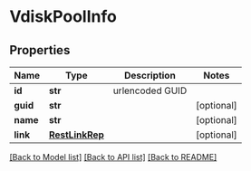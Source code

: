 # VdiskPoolInfo

## Properties
Name | Type | Description | Notes
------------ | ------------- | ------------- | -------------
**id** | **str** | urlencoded GUID | 
**guid** | **str** |  | [optional] 
**name** | **str** |  | [optional] 
**link** | [**RestLinkRep**](RestLinkRep.md) |  | [optional] 

[[Back to Model list]](../README.md#documentation-for-models) [[Back to API list]](../README.md#documentation-for-api-endpoints) [[Back to README]](../README.md)


